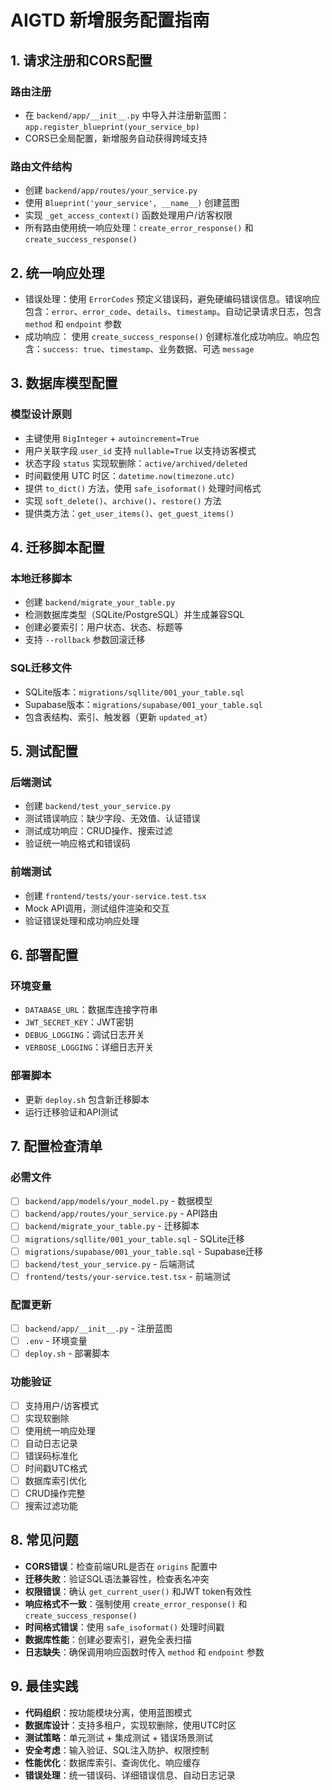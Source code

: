 # AIGTD 新增服务配置指南

## 1. 请求注册和CORS配置

### 路由注册
- 在 `backend/app/__init__.py` 中导入并注册新蓝图：`app.register_blueprint(your_service_bp)`
- CORS已全局配置，新增服务自动获得跨域支持

### 路由文件结构
- 创建 `backend/app/routes/your_service.py`
- 使用 `Blueprint('your_service', __name__)` 创建蓝图
- 实现 `_get_access_context()` 函数处理用户/访客权限
- 所有路由使用统一响应处理：`create_error_response()` 和 `create_success_response()`

## 2. 统一响应处理
- 错误处理：使用 `ErrorCodes` 预定义错误码，避免硬编码错误信息。错误响应包含：`error`、`error_code`、`details`、`timestamp`。自动记录请求日志，包含 `method` 和 `endpoint` 参数
- 成功响应： 使用 `create_success_response()` 创建标准化成功响应。响应包含：`success: true`、`timestamp`、业务数据、可选 `message`

## 3. 数据库模型配置

### 模型设计原则
- 主键使用 `BigInteger` + `autoincrement=True`
- 用户关联字段 `user_id` 支持 `nullable=True` 以支持访客模式
- 状态字段 `status` 实现软删除：`active/archived/deleted`
- 时间戳使用 UTC 时区：`datetime.now(timezone.utc)`
- 提供 `to_dict()` 方法，使用 `safe_isoformat()` 处理时间格式
- 实现 `soft_delete()`、`archive()`、`restore()` 方法
- 提供类方法：`get_user_items()`、`get_guest_items()`

## 4. 迁移脚本配置

### 本地迁移脚本
- 创建 `backend/migrate_your_table.py`
- 检测数据库类型（SQLite/PostgreSQL）并生成兼容SQL
- 创建必要索引：用户状态、状态、标题等
- 支持 `--rollback` 参数回滚迁移

### SQL迁移文件
- SQLite版本：`migrations/sqllite/001_your_table.sql`
- Supabase版本：`migrations/supabase/001_your_table.sql`
- 包含表结构、索引、触发器（更新 `updated_at`）

## 5. 测试配置

### 后端测试
- 创建 `backend/test_your_service.py`
- 测试错误响应：缺少字段、无效值、认证错误
- 测试成功响应：CRUD操作、搜索过滤
- 验证统一响应格式和错误码

### 前端测试
- 创建 `frontend/tests/your-service.test.tsx`
- Mock API调用，测试组件渲染和交互
- 验证错误处理和成功响应处理

## 6. 部署配置

### 环境变量
- `DATABASE_URL`：数据库连接字符串
- `JWT_SECRET_KEY`：JWT密钥
- `DEBUG_LOGGING`：调试日志开关
- `VERBOSE_LOGGING`：详细日志开关

### 部署脚本
- 更新 `deploy.sh` 包含新迁移脚本
- 运行迁移验证和API测试

## 7. 配置检查清单

### 必需文件
- [ ] `backend/app/models/your_model.py` - 数据模型
- [ ] `backend/app/routes/your_service.py` - API路由
- [ ] `backend/migrate_your_table.py` - 迁移脚本
- [ ] `migrations/sqllite/001_your_table.sql` - SQLite迁移
- [ ] `migrations/supabase/001_your_table.sql` - Supabase迁移
- [ ] `backend/test_your_service.py` - 后端测试
- [ ] `frontend/tests/your-service.test.tsx` - 前端测试

### 配置更新
- [ ] `backend/app/__init__.py` - 注册蓝图
- [ ] `.env` - 环境变量
- [ ] `deploy.sh` - 部署脚本

### 功能验证
- [ ] 支持用户/访客模式
- [ ] 实现软删除
- [ ] 使用统一响应处理
- [ ] 自动日志记录
- [ ] 错误码标准化
- [ ] 时间戳UTC格式
- [ ] 数据库索引优化
- [ ] CRUD操作完整
- [ ] 搜索过滤功能

## 8. 常见问题

- **CORS错误**：检查前端URL是否在 `origins` 配置中
- **迁移失败**：验证SQL语法兼容性，检查表名冲突
- **权限错误**：确认 `get_current_user()` 和JWT token有效性
- **响应格式不一致**：强制使用 `create_error_response()` 和 `create_success_response()`
- **时间格式错误**：使用 `safe_isoformat()` 处理时间戳
- **数据库性能**：创建必要索引，避免全表扫描
- **日志缺失**：确保调用响应函数时传入 `method` 和 `endpoint` 参数

## 9. 最佳实践

- **代码组织**：按功能模块分离，使用蓝图模式
- **数据库设计**：支持多租户，实现软删除，使用UTC时区
- **测试策略**：单元测试 + 集成测试 + 错误场景测试
- **安全考虑**：输入验证、SQL注入防护、权限控制
- **性能优化**：数据库索引、查询优化、响应缓存
- **错误处理**：统一错误码、详细错误信息、自动日志记录
